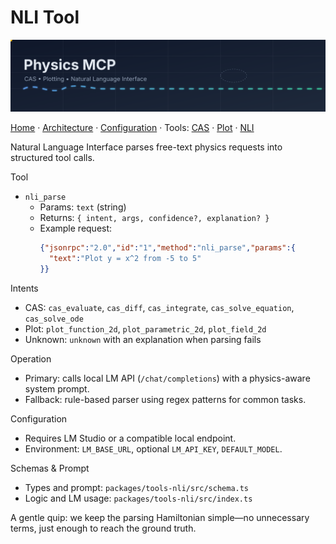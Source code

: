 # NLI Tool

<p align="center">
  <img src="../assets/header.svg" width="960" alt="Physics MCP banner" />
</p>

[Home](../../README.md) · [Architecture](../Architecture.md) · [Configuration](../Configuration.md) · Tools: [CAS](CAS.md) · [Plot](Plot.md) · [NLI](NLI.md)

Natural Language Interface parses free-text physics requests into structured tool calls.

Tool
- `nli_parse`
  - Params: `text` (string)
  - Returns: `{ intent, args, confidence?, explanation? }`
  - Example request:
    ```json
    {"jsonrpc":"2.0","id":"1","method":"nli_parse","params":{
      "text":"Plot y = x^2 from -5 to 5"
    }}
    ```

Intents
- CAS: `cas_evaluate`, `cas_diff`, `cas_integrate`, `cas_solve_equation`, `cas_solve_ode`
- Plot: `plot_function_2d`, `plot_parametric_2d`, `plot_field_2d`
- Unknown: `unknown` with an explanation when parsing fails

Operation
- Primary: calls local LM API (`/chat/completions`) with a physics-aware system prompt.
- Fallback: rule-based parser using regex patterns for common tasks.

Configuration
- Requires LM Studio or a compatible local endpoint.
- Environment: `LM_BASE_URL`, optional `LM_API_KEY`, `DEFAULT_MODEL`.

Schemas & Prompt
- Types and prompt: `packages/tools-nli/src/schema.ts`
- Logic and LM usage: `packages/tools-nli/src/index.ts`

A gentle quip: we keep the parsing Hamiltonian simple—no unnecessary terms, just enough to reach the ground truth.
